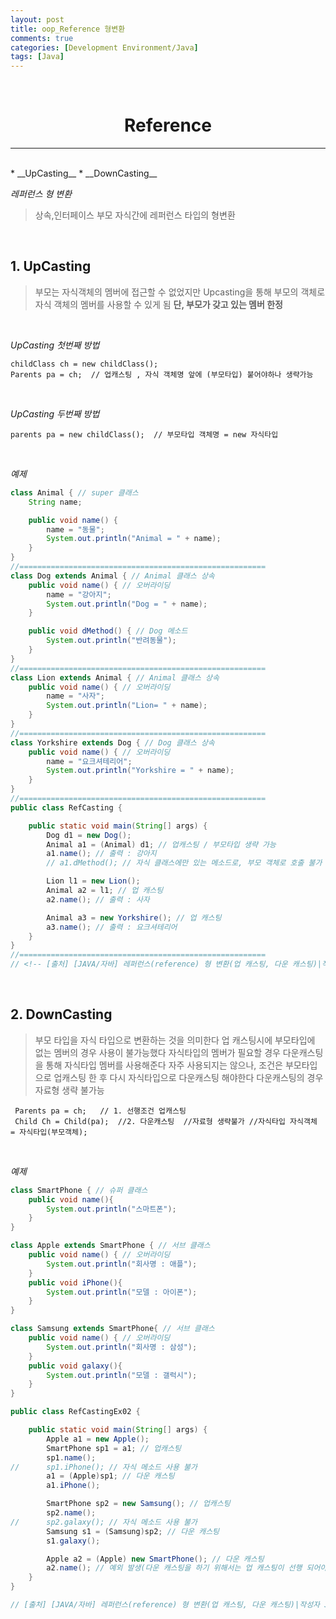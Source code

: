 ```yaml
---
layout: post
title: oop_Reference 형변환
comments: true
categories: [Development Environment/Java]
tags: [Java]
---
```

<br>

# <center> Reference </center>
---
<br>
* __UpCasting__
* __DownCasting__

<br>

_레퍼런스 형 변환_
> 상속,인터페이스 부모 자식간에 레퍼런스 타입의 형변환

<br>

## 1. UpCasting
>부모는 자식객체의 멤버에 접근할 수 없었지만 Upcasting을 통해 부모의 객체로 자식 객체의 멤버를 사용할 수 있게 됨 __단, 부모가 갖고 있는 멤버 한정__

<br>

_UpCasting 첫번째 방법_
```
childClass ch = new childClass();
Parents pa = ch;  // 업캐스팅 , 자식 객체명 앞에 (부모타입) 붙어야하나 생략가능
```

<br>

_UpCasting 두번째 방법_
```
parents pa = new childClass();  // 부모타입 객체명 = new 자식타입

```

<br>

_예제_
```java
class Animal { // super 클래스
	String name;

	public void name() {
		name = "동물";
		System.out.println("Animal = " + name);
	}
}
//=======================================================
class Dog extends Animal { // Animal 클래스 상속
	public void name() { // 오버라이딩
		name = "강아지";
		System.out.println("Dog = " + name);
	}

	public void dMethod() { // Dog 메소드
		System.out.println("반려동물");
	}
}
//=======================================================
class Lion extends Animal { // Animal 클래스 상속
	public void name() { // 오버라이딩
		name = "사자";
		System.out.println("Lion= " + name);
	}
}
//=======================================================
class Yorkshire extends Dog { // Dog 클래스 상속
	public void name() { // 오버라이딩
		name = "요크셔테리어";
		System.out.println("Yorkshire = " + name);
	}
}
//=======================================================
public class RefCasting {

	public static void main(String[] args) {
		Dog d1 = new Dog();
		Animal a1 = (Animal) d1; // 업캐스팅 / 부모타입 생략 가능
		a1.name(); // 출력 : 강아지
		// a1.dMethod(); // 자식 클래스에만 있는 메소드로, 부모 객체로 호출 불가

		Lion l1 = new Lion();
		Animal a2 = l1; // 업 캐스팅
		a2.name(); // 출력 : 사자

		Animal a3 = new Yorkshire(); // 업 캐스팅
		a3.name(); // 출력 : 요크셔테리어
	}
}
//=======================================================
// <!-- [출처] [JAVA/자바] 레퍼런스(reference) 형 변환(업 캐스팅, 다운 캐스팅)|작성자 JOKER -->
```

<br>

## 2. DownCasting
> 부모 타입을 자식 타입으로 변환하는 것을 의미한다
> 업 캐스팅시에 부모타입에 없는 멤버의 경우 사용이 불가능했다 자식타입의 멤버가 필요할 경우 다운캐스팅을 통해 자식타입 멤버를 사용해준다
> 자주 사용되지는 않으나, 조건은 부모타입으로 업캐스팅 한 후 다시 자식타입으로 다운캐스팅 해야한다
> 다운캐스팅의 경우 자료형 생략 불가능
```
 Parents pa = ch;   // 1. 선행조건 업캐스팅
 Child Ch = Child(pa);  //2. 다운캐스팅  //자료형 생략불가 //자식타입 자식객체 = 자식타입(부모객체);
```

<br>

_예제_
```java
class SmartPhone { // 슈퍼 클래스
	public void name(){
		System.out.println("스마트폰");
	}
}

class Apple extends SmartPhone { // 서브 클래스
	public void name() { // 오버라이딩
		System.out.println("회사명 : 애플");
	}
	public void iPhone(){
		System.out.println("모델 : 아이폰");
	}
}

class Samsung extends SmartPhone{ // 서브 클래스
	public void name() { // 오버라이딩
		System.out.println("회사명 : 삼성");
	}
	public void galaxy(){
		System.out.println("모델 : 갤럭시");
	}
}

public class RefCastingEx02 {

	public static void main(String[] args) {
		Apple a1 = new Apple();
		SmartPhone sp1 = a1; // 업캐스팅
		sp1.name();
//		sp1.iPhone(); // 자식 메소드 사용 불가
		a1 = (Apple)sp1; // 다운 캐스팅
		a1.iPhone();

		SmartPhone sp2 = new Samsung(); // 업캐스팅
		sp2.name();
//		sp2.galaxy(); // 자식 메소드 사용 불가
		Samsung s1 = (Samsung)sp2; // 다운 캐스팅
		s1.galaxy();

		Apple a2 = (Apple) new SmartPhone(); // 다운 캐스팅
		a2.name(); // 예외 발생(다운 캐스팅을 하기 위해서는 업 캐스팅이 선행 되어야 함.)
	}
}

// [출처] [JAVA/자바] 레퍼런스(reference) 형 변환(업 캐스팅, 다운 캐스팅)|작성자 JOKER
```
